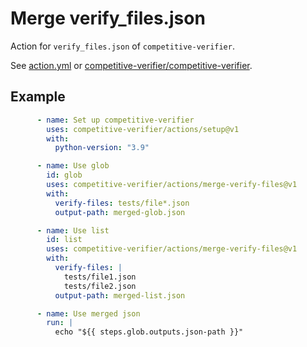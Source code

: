 # Merge verify_files.json
Action for `verify_files.json` of `competitive-verifier`.

See [action.yml](action.yml) or [competitive-verifier/competitive-verifier](https://github.com/competitive-verifier/competitive-verifier).

## Example

```yml
      - name: Set up competitive-verifier
        uses: competitive-verifier/actions/setup@v1
        with:
          python-version: "3.9"

      - name: Use glob
        id: glob
        uses: competitive-verifier/actions/merge-verify-files@v1
        with:
          verify-files: tests/file*.json
          output-path: merged-glob.json

      - name: Use list
        id: list
        uses: competitive-verifier/actions/merge-verify-files@v1
        with:
          verify-files: |
            tests/file1.json
            tests/file2.json
          output-path: merged-list.json

      - name: Use merged json
        run: |
          echo "${{ steps.glob.outputs.json-path }}"
```